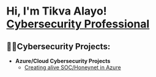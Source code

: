 <h1>Hi, I'm Tikva Alayo! <br/><a href="https://www.linkedin.com/in/tikva-alayo-danzinger-b3b906185/">Cybersecurity Professional</a>

<h2>👨‍💻Cybersecurity Projects:</h2>

- <b>Azure/Cloud Cybersecurity Projects</b>
  - [Creating alive SOC/Honeynet in Azure ](https://github.com/TikvaAlayo/Cloud-SOC)


[linkedin]: https://www.linkedin.com/in/tikva-alayo-danzinger-b3b906185/

<!--
**joshmadakor1/joshmadakor1** is a ✨ _special_ ✨ repository because its `README.md` (this file) appears on your GitHub profile.

Here are some ideas to get you started:

- 🔭 I’m currently working on ...
- 🌱 I’m currently learning ...
- 👯 I’m looking to collaborate on ...
- 🤔 I’m looking for help with ...
- 💬 Ask me about ...
- 📫 How to reach me: ...
- 😄 Pronouns: ...
- ⚡ Fun fact: ...
-->
